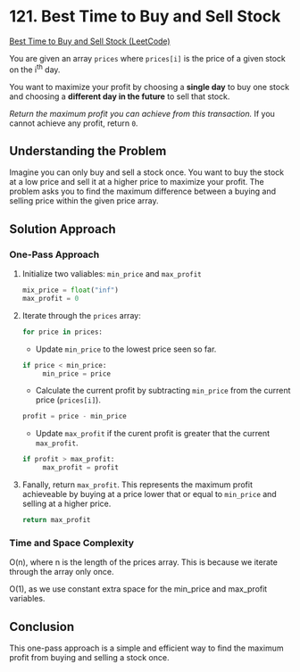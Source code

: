 # 121. Best Time to Buy and Sell Stock

[Best Time to Buy and Sell Stock (LeetCode)](https://leetcode.com/problems/best-time-to-buy-and-sell-stock/?envType=study-plan-v2&envId=top-interview-150)

You are given an array `prices` where `prices[i]` is the price of a given stock on the i<sup>th</sup> day.

You want to maximize your profit by choosing a **single day** to buy one stock and choosing a **different day in the future** to sell that stock.

_Return the maximum profit you can achieve from this transaction._ If you cannot achieve any profit, return `0`.

## Understanding the Problem

Imagine you can only buy and sell a stock once. You want to buy the stock at a low price and sell it at a higher price to maximize your profit. The problem asks you to find the maximum difference between a buying and selling price within the given price array.

## Solution Approach

### One-Pass Approach

1. Initialize two valiables: `min_price` and `max_profit`

   ```python
   mix_price = float("inf")
   max_profit = 0
   ```

2. Iterate through the `prices` array:

   ```python
   for price in prices:
   ```

   - Update `min_price` to the lowest price seen so far.

   ```python
   if price < min_price:
        min_price = price
   ```

   - Calculate the current profit by subtracting `min_price` from the current price (`prices[i]`).

   ```python
   profit = price - min_price
   ```

   - Update `max_profit` if the curent profit is greater that the current `max_profit`.

   ```python
   if profit > max_profit:
        max_profit = profit
   ```

3. Fanally, return `max_profit`. This represents the maximum profit achieveable by buying at a price lower that or equal to `min_price` and selling at a higher price.

   ```python
   return max_profit
   ```

### Time and Space Complexity

O(n), where n is the length of the prices array. This is because we iterate through the array only once.

O(1), as we use constant extra space for the min_price and max_profit variables.

## Conclusion

This one-pass approach is a simple and efficient way to find the maximum profit from buying and selling a stock once.
